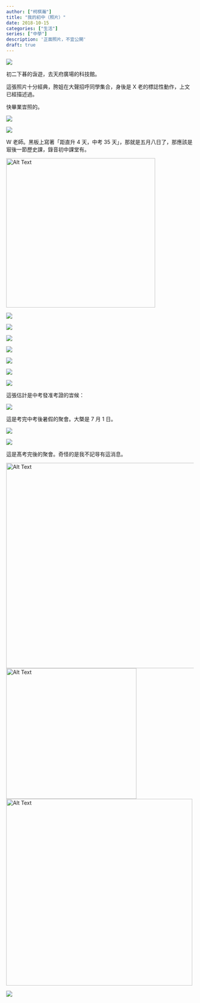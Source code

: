 ```yaml
---
author: ["柯棋瀚"]
title: "我的初中（照片）"
date: 2018-10-15
categories: ["生活"]
series: ["中學"]
description: '正面照片，不宜公開'
draft: true
---
```


![](https://www.superbed.cn/pic/5be2fc549dc6d6b928f1a354)



初二下㫷的旾遊，去天府廣場的科技館。





這張照片十分經典，胯姐在大聲招呼同學集合，身後是 X 老的標誌性動作，上文已經描述過。



快畢業旹照的。



![](https://www.superbed.cn/pic/5be2fc8e9dc6d6b928f1a35a)



![](https://www.superbed.cn/pic/5be2fc989dc6d6b928f1a35b)



W 老師。黑板上寫著「距直升 4 天，中考 35 天」，那就是五月八日了，那應該是㝡後一節歷史課，錄音<v>初中課堂</v>有。



<img src="https://www.superbed.cn/pic/5be2fca29dc6d6b928f1a35c" width="400" alt="Alt Text" />



![ ](https://www.superbed.cn/pic/5be2fcb59dc6d6b928f1a35e)



![](https://www.superbed.cn/pic/5be2fcc19dc6d6b928f1a35f)



![](https://www.superbed.cn/pic/5be2fcc99dc6d6b928f1a360)



![](https://www.superbed.cn/pic/5be2fcd19dc6d6b928f1a361)



![](https://www.superbed.cn/pic/5be2fcda9dc6d6b928f1a362)



![](https://www.superbed.cn/pic/5be2fce29dc6d6b928f1a363)



![](https://www.superbed.cn/pic/5be2fce99dc6d6b928f1a364)



這張估計是中考發准考證的旹候：



![](https://www.superbed.cn/pic/5be2fcf19dc6d6b928f1a365)



這是考完中考後暑假的聚會。大槩是 7 月 1 日。



![](https://www.superbed.cn/pic/5be2fcfa9dc6d6b928f1a366)



![](https://www.superbed.cn/pic/5be2fd019dc6d6b928f1a367)



這是髙考完後的聚會。奇怪的是我不記㝵有這消息。



<img src="https://www.superbed.cn/pic/5be2fd0c9dc6d6b928f1a368" width="550" alt="Alt Text" />



<img src="https://www.superbed.cn/pic/5be2fd179dc6d6b928f1a369" width="350" alt="Alt Text" />



<img src="https://www.superbed.cn/pic/5be2fd1f9dc6d6b928f1a36a" width="500" alt="Alt Text" />



![](https://www.superbed.cn/pic/5be2fd269dc6d6b928f1a36b)